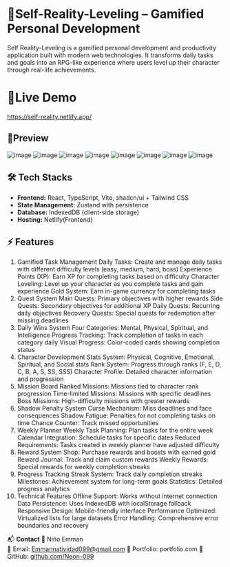 
# 🚀Self-Reality-Leveling – Gamified Personal Development 
<p>Self Reality-Leveling is a gamified personal development and productivity application built with modern web technologies. It transforms daily tasks and goals into an RPG-like experience where users level up their character through real-life achievements.</p>


# 🔗Live Demo
https://self-reality.netlify.app/


## 📸Preview
![image](https://github.com/user-attachments/assets/5e6afcd9-cdeb-432e-986f-52081b937380)
![image](https://github.com/user-attachments/assets/bb70ccd6-5921-4cc5-b201-468fe54db774)
![image](https://github.com/user-attachments/assets/ffe6bf6a-3428-435b-82a0-83325e91b90f)
![image](https://github.com/user-attachments/assets/206b883f-f8ab-4627-81a5-a0aeb1cda8ff)
![image](https://github.com/user-attachments/assets/00246c27-b822-4d59-93c6-d93912e7e0ab)
![image](https://github.com/user-attachments/assets/158fa8b5-4395-4d39-b98e-235f27733291)
![image](https://github.com/user-attachments/assets/e6e0aa19-7622-45a6-b5f6-3e0d587ae436)
![image](https://github.com/user-attachments/assets/b144474a-f7da-4a83-86d7-93f9b9ab845e)


## 🛠️ Tech Stacks
- **Frontend:** React, TypeScript, Vite, shadcn/ui + Tailwind CSS
- **State Management:** Zustand with persistence
- **Database:** IndexedDB (client-side storage)
- **Hosting:** Netlify(Frontend)


## ⚡ Features 
1. Gamified Task Management
Daily Tasks: Create and manage daily tasks with different difficulty levels (easy, medium, hard, boss)
Experience Points (XP): Earn XP for completing tasks based on difficulty
Character Leveling: Level up your character as you complete tasks and gain experience
Gold System: Earn in-game currency for completing tasks
2. Quest System
Main Quests: Primary objectives with higher rewards
Side Quests: Secondary objectives for additional XP
Daily Quests: Recurring daily objectives
Recovery Quests: Special quests for redemption after missing deadlines
3. Daily Wins System
Four Categories: Mental, Physical, Spiritual, and Intelligence
Progress Tracking: Track completion of tasks in each category daily
Visual Progress: Color-coded cards showing completion status
4. Character Development
Stats System: Physical, Cognitive, Emotional, Spiritual, and Social stats
Rank System: Progress through ranks (F, E, D, C, B, A, S, SS, SSS)
Character Profile: Detailed character information and progression
5. Mission Board
Ranked Missions: Missions tied to character rank progression
Time-limited Missions: Missions with specific deadlines
Boss Missions: High-difficulty missions with greater rewards
6. Shadow Penalty System
Curse Mechanism: Miss deadlines and face consequences
Shadow Fatigue: Penalties for not completing tasks on time
Chance Counter: Track missed opportunities
7. Weekly Planner
Weekly Task Planning: Plan tasks for the entire week
Calendar Integration: Schedule tasks for specific dates
Reduced Requirements: Tasks created in weekly planner have adjusted difficulty
8. Reward System
Shop: Purchase rewards and boosts with earned gold
Reward Journal: Track and claim custom rewards
Weekly Rewards: Special rewards for weekly completion streaks
9. Progress Tracking
Streak System: Track daily completion streaks
Milestones: Achievement system for long-term goals
Statistics: Detailed progress analytics
10. Technical Features
Offline Support: Works without internet connection
Data Persistence: Uses IndexedDB with localStorage fallback
Responsive Design: Mobile-friendly interface
Performance Optimized: Virtualized lists for large datasets
Error Handling: Comprehensive error boundaries and recovery


 📬 **Contact**
👤 Niño Emman  
📧 Email: [Emmannatividad099@gmail.com](mailto:Emmannnatividad099@gmail.com)
🔗 Portfolio: portfolio.com
🐙 GitHub: [github.com/Neon-099](https://github.com/Neon-099)
